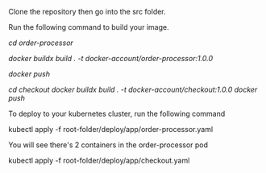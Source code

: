 
Clone the repository then go into the src folder.

Run the following command to build your image. 

*cd order-processor*

*docker buildx build . -t  docker-account/order-processor:1.0.0*

*docker push*

*cd checkout*
*docker buildx build . -t  docker-account/checkout:1.0.0*
*docker push*

To deploy to your kubernetes cluster, run the following command

kubectl apply -f root-folder/deploy/app/order-processor.yaml

You will see there's 2 containers in the order-processor pod

kubectl apply -f root-folder/deploy/app/checkout.yaml
